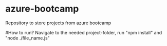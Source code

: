 # azure-bootcamp
Repository to store projects from azure bootcamp

#How to run?
Navigate to the needed project-folder, run "npm install" and "node ./file_name.js" 
